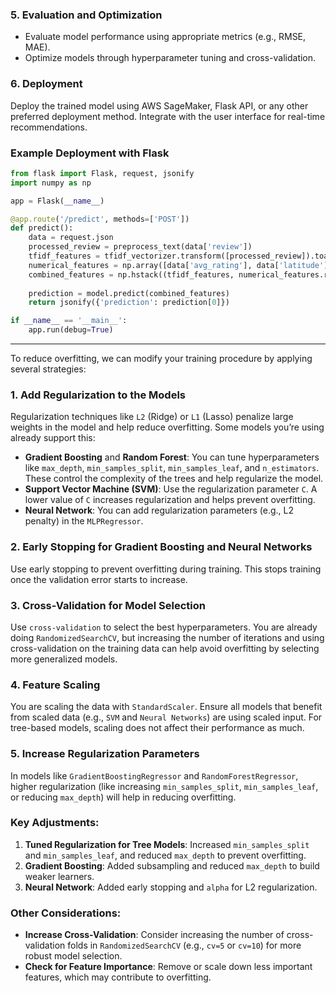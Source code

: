 ### 5. **Evaluation and Optimization**

- Evaluate model performance using appropriate metrics (e.g., RMSE, MAE).
- Optimize models through hyperparameter tuning and cross-validation.

### 6. **Deployment**

Deploy the trained model using AWS SageMaker, Flask API, or any other preferred deployment method. Integrate with the user interface for real-time recommendations.

### Example Deployment with Flask
```python
from flask import Flask, request, jsonify
import numpy as np

app = Flask(__name__)

@app.route('/predict', methods=['POST'])
def predict():
    data = request.json
    processed_review = preprocess_text(data['review'])
    tfidf_features = tfidf_vectorizer.transform([processed_review]).toarray()
    numerical_features = np.array([data['avg_rating'], data['latitude'], data['distance_to_ski_resort'], data['distance_to_city_center']])
    combined_features = np.hstack((tfidf_features, numerical_features.reshape(1, -1)))
    
    prediction = model.predict(combined_features)
    return jsonify({'prediction': prediction[0]})

if __name__ == '__main__':
    app.run(debug=True)
```

-----------------------------------------------------------------------------------------------------------------

To reduce overfitting, we can modify your training procedure by applying several strategies:

### 1. **Add Regularization to the Models**
Regularization techniques like `L2` (Ridge) or `L1` (Lasso) penalize large weights in the model and help reduce overfitting. Some models you’re using already support this:

- **Gradient Boosting** and **Random Forest**: You can tune hyperparameters like `max_depth`, `min_samples_split`, `min_samples_leaf`, and `n_estimators`. These control the complexity of the trees and help regularize the model.
- **Support Vector Machine (SVM)**: Use the regularization parameter `C`. A lower value of `C` increases regularization and helps prevent overfitting.
- **Neural Network**: You can add regularization parameters (e.g., L2 penalty) in the `MLPRegressor`.

### 2. **Early Stopping for Gradient Boosting and Neural Networks**
Use early stopping to prevent overfitting during training. This stops training once the validation error starts to increase.

### 3. **Cross-Validation for Model Selection**
Use `cross-validation` to select the best hyperparameters. You are already doing `RandomizedSearchCV`, but increasing the number of iterations and using cross-validation on the training data can help avoid overfitting by selecting more generalized models.

### 4. **Feature Scaling**
You are scaling the data with `StandardScaler`. Ensure all models that benefit from scaled data (e.g., `SVM` and `Neural Networks`) are using scaled input. For tree-based models, scaling does not affect their performance as much.

### 5. **Increase Regularization Parameters**
In models like `GradientBoostingRegressor` and `RandomForestRegressor`, higher regularization (like increasing `min_samples_split`, `min_samples_leaf`, or reducing `max_depth`) will help in reducing overfitting.

### Key Adjustments:
1. **Tuned Regularization for Tree Models**: Increased `min_samples_split` and `min_samples_leaf`, and reduced `max_depth` to prevent overfitting.
2. **Gradient Boosting**: Added subsampling and reduced `max_depth` to build weaker learners.
3. **Neural Network**: Added early stopping and `alpha` for L2 regularization.

### Other Considerations:
- **Increase Cross-Validation**: Consider increasing the number of cross-validation folds in `RandomizedSearchCV` (e.g., `cv=5` or `cv=10`) for more robust model selection.
- **Check for Feature Importance**: Remove or scale down less important features, which may contribute to overfitting.
